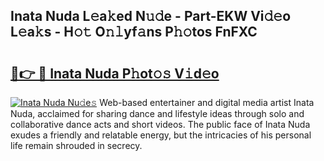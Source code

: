 ## Inata Nuda L𝚎a𝚔ed N𝚞𝚍e - Part-EKW Vi𝚍𝚎o L𝚎a𝚔s - H𝚘𝚝 O𝚗𝚕yf𝚊ns P𝚑𝚘tos FnFXC

# <h2><a href="http://kf08jy.oniu.top/?m=Inata+Nuda">🔗👉 🔴 Inata Nuda P𝚑ot𝚘𝚜 V𝚒d𝚎o</a></h2>

[![Inata Nuda Nu𝚍e𝚜](https://i.imgur.com/0qMVB7G.gif)](http://kf08jy.oniu.top/?m=Inata+Nuda)
Web-based entertainer and digital media artist Inata Nuda, acclaimed for sharing dance and lifestyle ideas through solo and collaborative dance acts and short videos. The public face of Inata Nuda exudes a friendly and relatable energy, but the intricacies of his personal life remain shrouded in secrecy.  
